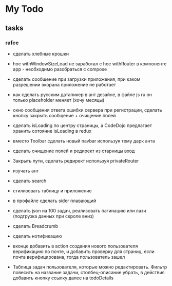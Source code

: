 # My Todo #  

## tasks 

### rafce


- сделать хлебные крошки

- hoc withWindowSizeLoad не заработал с hoc withRouter в компоненте app - необходимо разобраться с compose

- сделать сообщение при загрузки приложения, при каком разрешении экорана приложение не работает

- как сделать русским датапикер в ант дезайне, в файле js ru он только placeholder меняет (хочу месяцы)

- окно сообщения ответа ошибки сервера при регистрации, сделать кнопку закрыть сообщение + очищение полей

- сделать isLoading по центру страницы, а CodeDojo предлагает хранить сотояние isLoading в redux

- вместо Toolbar сделать  новый navbar используя тему дарк анта

- сделать очищение полей и редирект из старницы вход

- Закрыть пути, сделать редирект используя privateRouter


- изучать ант

- сделать search

- стилизовать таблицу и приложение

- в профайле сделать sider плавающий

- сделать json на 100 задач, реализовать пагинацию или лази (подгрузка данных при скроле вниз)

- сделать Breadcrumb

- сделать нотификацию

- вконце добавить в action создания нового пользователя верификацию по почте, и добавить проверку для страниц, если почта верифицирована, тогда пользователь зашел

- Таблица задач пользователя, которые можно редактировать. Фильтр повесить на название задачи, столбец-описание убрать, в действия добавить кнопку ссылку далее на todoDetails

